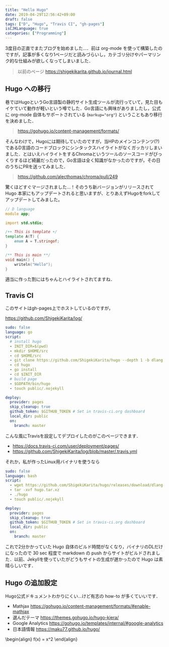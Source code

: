 ```yaml
---
title: "Hello Hugo"
date: 2019-04-29T12:56:42+09:00
draft: false
tags: ["D", "Hugo", "Travis CI", "gh-pages"]
isCJKLanguage: true
categories: ["Programming"]
---
```


3度目の正直でまたブログを始めました...．前は org-mode を使って構築したのですが，記事が多くなり1ページだと読みづらいし，カテゴリ分けやパーマリンク的な仕組みが欲しくなってしまいました．

> 以前のページ https://shigekikarita.github.io/journal.html

## Hugo への移行

巷ではHugoというGo言語製の静的サイト生成ツールが流行っていて，見た目もイケていて動作が軽いという噂でした．Go言語にも興味がありましたし，公式に org-mode 自体もサポートされている (`markup="org"`) ということもあり移行を決めました．

> https://gohugo.io/content-management/formats/

そんなわけで，Hugoには期待していたのですが，当HPのメインコンテンツ(?)であるD言語のコードブロックにシンタックスハイライトがなくガッカリしまいました．とはいえハイライトをするChromaというツールのソースコードがびっくりするほど綺麗だったので，Go言語は全く知識がなかったのですが，その日のうちにPRを送ってみました．

> https://github.com/alecthomas/chroma/pull/249

驚くほどすぐマージされました...！そのうち新バージョンがリリースされて Hugo 本家にもアップデートされると思いますが、とりあえずHugoをforkしてアップデートしてみました。

```d
// D language
module app;

import std.stdio;

/++ This is template +/
template A(T) {
    enum A = T.stringof;
}

/** This is main **/
void main() {
    writeln("Hello");
}
```

適当に作った割にはちゃんとハイライトされてますね．

## Travis CI

このサイトはgh-pages上でホストしているのですが，

https://github.com/ShigekiKarita/log/

```yaml
sudo: false
language: go
script:
  # install hugo
  - INIT_DIR=$(pwd)
  - mkdir $HOME/src
  - cd $HOME/src
  - git clone https://github.com/ShigekiKarita/hugo --depth 1 -b dlang
  - cd hugo
  - go install
  - cd $INIT_DIR
  # build page
  - $GOPATH/bin/hugo
  - touch public/.nojekyll

deploy:
  provider: pages
  skip_cleanup: true
  github_token: $GITHUB_TOKEN # Set in travis-ci.org dashboard
  local_dir: public
  on:
    branch: master
```

こんな風にTravisを設定してデプロイしたのがこのページできます．

- https://docs.travis-ci.com/user/deployment/pages/
- https://github.com/ShigekiKarita/log/blob/master/.travis.yml

それか，私が作ったLinux用バイナリを使うなら

```yaml
sudo: false
language: bash
script:
  - wget https://github.com/ShigekiKarita/hugo/releases/download/dlang-v1/hugo.tar.xz
  - tar -xvf hugo.tar.xz
  - ./hugo
  - touch public/.nojekyll

deploy:
  provider: pages
  skip_cleanup: true
  github_token: $GITHUB_TOKEN # Set in travis-ci.org dashboard
  local_dir: public
  on:
    branch: master
```

これで2分かかっていた Hugo 自体のビルド時間がなくなり，バイナリのDLだけになったので 30 sec 程度で markdown の push からサイトがビルドされました．以前、Jekyllを使っていたがどうもサイトの生成が遅かったので Hugo は素晴らしいです．

## Hugo の追加設定

Hugo公式ドキュメントわかりにくい...けど有志の how-to が多くていいです．

- Mathjax https://gohugo.io/content-management/formats/#enable-mathjax
- 選んだテーマ https://themes.gohugo.io/hugo-kiera/
- Google Analytics https://gohugo.io/templates/internal/#google-analytics
- 日本語情報 https://maku77.github.io/hugo/


\begin{align}
f(x) = x^2
\end{align}
